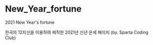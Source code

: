 # New_Year_fortune

2021 New Year's fortune

한국의 12지신을 이용하여 제작한 2021년 신년 운세 페이지 (by. Sparta Coding Club)
